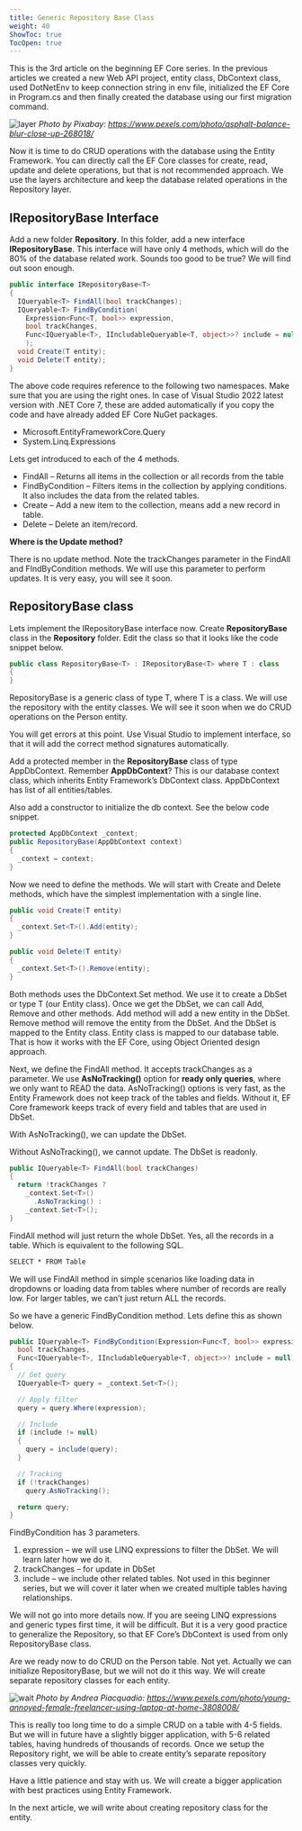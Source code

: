 ```yaml
---
title: Generic Repository Base Class
weight: 40
ShowToc: true
TocOpen: true
---
```


This is the 3rd article on the beginning EF Core series. In the previous articles we created a new Web API project, entity class, DbContext class, used DotNetEnv to keep connection string in env file, initialized the EF Core in Program.cs and then finally created the database using our first migration command.

![layer](/images/layer.jpg "layer")
*Photo by Pixabay: https://www.pexels.com/photo/asphalt-balance-blur-close-up-268018/*

Now it is time to do CRUD operations with the database using the Entity Framework. You can directly call the EF Core classes for create, read, update and delete operations, but that is not recommended approach. We use the layers architecture and keep the database related operations in the Repository layer.

## IRepositoryBase Interface

Add a new folder **Repository**. In this folder, add a new interface **IRepositoryBase**. This interface will have only 4 methods, which will do the 80% of the database related work. Sounds too good to be true? We will find out soon enough.

```cs
public interface IRepositoryBase<T>
{
  IQueryable<T> FindAll(bool trackChanges);
  IQueryable<T> FindByCondition(
    Expression<Func<T, bool>> expression,
    bool trackChanges,
    Func<IQueryable<T>, IIncludableQueryable<T, object>>? include = null
    );
  void Create(T entity);
  void Delete(T entity);
}
```

The above code requires reference to the following two namespaces. Make sure that you are using the right ones. In case of Visual Studio 2022 latest version with .NET Core 7, these are added automatically if you copy the code and have already added EF Core NuGet packages.

- Microsoft.EntityFrameworkCore.Query
- System.Linq.Expressions

Lets get introduced to each of the 4 methods.

- FindAll – Returns all items in the collection or all records from the table
- FindByCondition – Filters items in the collection by applying conditions. It also includes the data from the related tables.
- Create – Add a new item to the collection, means add a new record in table.
- Delete – Delete an item/record.

**Where is the Update method?**

There is no update method. Note the trackChanges parameter in the FindAll and FIndByCondition methods. We will use this parameter to perform updates. It is very easy, you will see it soon.

## RepositoryBase class

Lets implement the IRepositoryBase interface now. Create **RepositoryBase** class in the **Repository** folder. Edit the class so that it looks like the code snippet below.

```cs
public class RepositoryBase<T> : IRepositoryBase<T> where T : class
{
}
```

RepositoryBase is a generic class of type T, where T is a class. We will use the repository with the entity classes. We will see it soon when we do CRUD operations on the Person entity.

You will get errors at this point. Use Visual Studio to implement interface, so that it will add the correct method signatures automatically.

Add a protected member in the **RepositoryBase** class of type AppDbContext. Remember **AppDbContext**? This is our database context class, which inherits Entity Framework’s DbContext class. AppDbContext has list of all entities/tables.

Also add a constructor to initialize the db context. See the below code snippet.

```cs
protected AppDbContext _context;
public RepositoryBase(AppDbContext context)
{
  _context = context;
}
```

Now we need to define the methods. We will start with Create and Delete methods, which have the simplest implementation with a single line.

```cs
public void Create(T entity)
{
  _context.Set<T>().Add(entity);
}

public void Delete(T entity)
{
  _context.Set<T>().Remove(entity);
}
```

Both methods uses the DbContext.Set<T> method. We use it to create a DbSet or type T (our Entity class). Once we get the DbSet<Entity>, we can call Add, Remove and other methods. Add method will add a new entity in the DbSet. Remove method will remove the entity from the DbSet. And the DbSet is mapped to the Entity class. Entity class is mapped to our database table. That is how it works with the EF Core, using Object Oriented design approach.

Next, we define the FindAll method. It accepts trackChanges as a parameter. We use **AsNoTracking()** option for **ready only queries**, where we only want to READ the data. AsNoTracking() options is very fast, as the Entity Framework does not keep track of the tables and fields. Without it, EF Core framework keeps track of every field and tables that are used in DbSet.

With AsNoTracking(), we can update the DbSet.

Without AsNoTracking(), we cannot update. The DbSet is readonly.

```cs
public IQueryable<T> FindAll(bool trackChanges)
{
  return !trackChanges ?
    _context.Set<T>()
      .AsNoTracking() :
    _context.Set<T>();
}
```

FindAll method will just return the whole DbSet. Yes, all the records in a table. Which is equivalent to the following SQL.

```bat
SELECT * FROM Table
```

We will use FindAll method in simple scenarios like loading data in dropdowns or loading data from tables where number of records are really low. For larger tables, we can’t just return ALL the records.

So we have a generic FindByCondition method. Lets define this as shown below.

```cs
public IQueryable<T> FindByCondition(Expression<Func<T, bool>> expression, 
  bool trackChanges, 
  Func<IQueryable<T>, IIncludableQueryable<T, object>>? include = null)
{
  // Get query
  IQueryable<T> query = _context.Set<T>();

  // Apply filter
  query = query.Where(expression);

  // Include
  if (include != null)
  {
    query = include(query);
  }

  // Tracking
  if (!trackChanges)
    query.AsNoTracking();

  return query;
}
```

FindByCondition has 3 parameters.

1. expression – we will use LINQ expressions to filter the DbSet. We will learn later how we do it.
2. trackChanges – for update in DbSet
3. include – we include other related tables. Not used in this beginner series, but we will cover it later when we created multiple tables having relationships.

We will not go into more details now. If you are seeing LINQ expressions and generic types first time, it will be difficult. But it is a very good practice to generalize the Repository, so that EF Core’s DbContext is used from only RepositoryBase class.

Are we ready now to do CRUD on the Person table. Not yet. Actually we can initialize RepositoryBase<Person>, but we will not do it this way. We will create separate repository classes for each entity.

![wait](/images/wait.jpg "wait")
*Photo by Andrea Piacquadio: https://www.pexels.com/photo/young-annoyed-female-freelancer-using-laptop-at-home-3808008/*

This is really too long time to do a simple CRUD on a table with 4-5 fields. But we will in future have a slightly bigger application, with 5-6 related tables, having hundreds of thousands of records. Once we setup the Repository right, we will be able to create entity’s separate repository classes very quickly.

Have a little patience and stay with us. We will create a bigger application with best practices using Entity Framework.

In the next article, we will write about creating repository class for the entity.